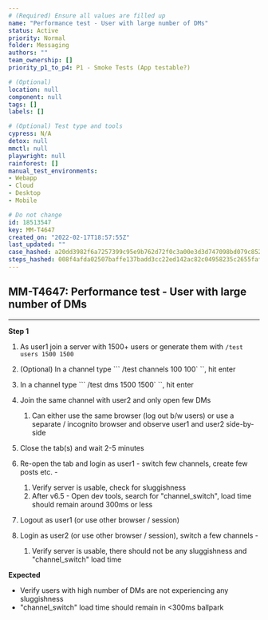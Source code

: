 ```yaml
---
# (Required) Ensure all values are filled up
name: "Performance test - User with large number of DMs"
status: Active
priority: Normal
folder: Messaging
authors: ""
team_ownership: []
priority_p1_to_p4: P1 - Smoke Tests (App testable?)

# (Optional)
location: null
component: null
tags: []
labels: []

# (Optional) Test type and tools
cypress: N/A
detox: null
mmctl: null
playwright: null
rainforest: []
manual_test_environments: 
- Webapp
- Cloud
- Desktop
- Mobile

# Do not change
id: 18513547
key: MM-T4647
created_on: "2022-02-17T18:57:55Z"
last_updated: ""
case_hashed: a20dd3982f6a7257399c95e9b762d72f0c3a00e3d3d747098bd079c85215ee06335029232f0312223f7fdbc934490047
steps_hashed: 008f4afda02507baffe137badd3cc22ed142ac82c04958235c2655faffc08cc17812b1a6618da62484b7155a7a1b9671
---
```


<!-- (Auto-generated) Based on frontmatter's "key" and "name" -->

## MM-T4647: Performance test - User with large number of DMs

---

**Step 1**

1. As user1 join a server with 1500+ users or generate them with `/test users 1500 1500`

2. (Optional) In a channel type \`\`\` /test channels 100 100\` \`\`, hit enter

3. In a channel type \`\`\` /test dms 1500 1500\` \`\`, hit enter

4. Join the same channel with user2 and only open few DMs

   1. Can either use the same browser (log out b/w users) or use a separate / incognito browser and observe user1 and user2 side-by-side

5. Close the tab(s) and wait 2-5 minutes

6. Re-open the tab and login as user1 - switch few channels, create few posts etc. -

   1. Verify server is usable, check for sluggishness
   2. After v6.5 - Open dev tools, search for "channel\_switch", load time should remain around 300ms or less

7. Logout as user1 (or use other browser / session)

8. Login as user2 (or use other browser / session), switch a few channels -

   1. Verify server is usable, there should not be any sluggishness and "channel\_switch" load time

**Expected**

- Verify users with high number of DMs are not experiencing any sluggishness
- "channel\_switch" load time should remain in <300ms ballpark
